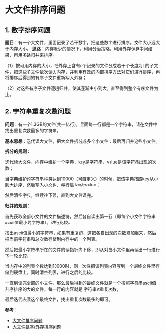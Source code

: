 # 大文件排序问题

## 1. 数字排序问题

**题目**：有一个大文件，里面记录了若干数字，把这些数字进行排序。文件大小远大于内存大小。
**思路**：内存极少的情况下，利用分治策略，利用外存保存中间结果，再用多路归并来排序。

（1）按可用内存的大小，把外存上含有n个记录的文件分成若干个长度为L的子文件，把这些子文件依次读入内存，并利用有效的内部排序方法对它们进行排序，再将排序后得到的有序子文件重新写入外存；

（2）对这些有序子文件逐趟归并，使其逐渐由小到大，直至得到整个有序文件为止。

## 2. 字符串重复次数问题

**问题**：有一个1.3GB的文件(共一亿行)，里面每一行都是一个字符串，请在文件中找出重复次数最多的字符串。

**基本思想**：迭代读大文件，把大文件拆分成多个小文件；最后再归并这些小文件。

**拆分的规则**：

  迭代读大文件，内存中维护一个字典，key是字符串，value是该字符串出现的次数；

当字典维护的字符串种类达到10000（可自定义）的时候，把该字典按照key从小到大排序，然后写入小文件，每行是 key\tvalue；

然后清空字典，继续往下读，直到大文件读完。

**归并的规则**：

  首先获取全部小文件的文件描述符，然后各自读出第一行（即每个小文件字符串ascii值最小的字符串），进行比较。

找出ascii值最小的字符串，如果有重复的，这把各自出现的次数累加起来，然后把当前字符串和总次数存储到内存中的一个列表。

然后把最小字符串所在的文件的读指针向下移，即从对应小文件里再读出一行进行下一轮比较。

当内存中的列表个数达到10000时，则一次性把该列表内容写到一个最终文件里存储到硬盘上。同时清空列表，进行之后的比较。

一直到读完全部的小文件，那么最后得到的最终文件就是一个按照字符串ascii值升序排序的大的文件，每一行的内容就是 字符串\t重复次数，

最后迭代去读这个最终文件，找出重复次数最多的即可。

**参考**：

- [大文件排序问题](https://blog.csdn.net/okiwilldoit/article/details/80626508)
- [大文件排序/外存排序问题](https://www.cnblogs.com/standby/p/9780910.html)